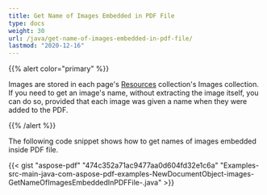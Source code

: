 ```yaml
---
title: Get Name of Images Embedded in PDF File
type: docs
weight: 30
url: /java/get-name-of-images-embedded-in-pdf-file/
lastmod: "2020-12-16"
---
```


{{% alert color="primary" %}}

Images are stored in each page's [Resources](https://apireference.aspose.com/java/pdf/com.aspose.pdf/Resources) collection's Images collection. If you need to get an image's name, without extracting the image itself, you can do so, provided that each image was given a name when they were added to the PDF.

{{% /alert %}}

The following code snippet shows how to get names of images embedded inside PDF file.

{{< gist "aspose-pdf" "474c352a71ac9477aa0d604fd32e1c6a" "Examples-src-main-java-com-aspose-pdf-examples-NewDocumentObject-images-GetNameOfImagesEmbeddedInPDFFile-.java" >}}

